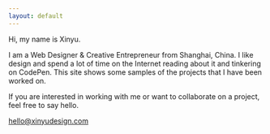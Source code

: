```yaml
---
layout: default
---
```


Hi, my name is Xinyu.  


I am a Web Designer & Creative Entrepreneur from Shanghai, China. 
I like design and spend a lot of time on the Internet reading about it and tinkering on CodePen.
This site shows some samples of the projects that I have been worked on. <!-- You can read a little more about me on <a href="http://xinyudesign.com/2015/05/07/more_about_me.html">here</a>, see what I'm working on at <a href="https://dribbble.com/xinyu0">Dribbble</a>, and read my <a href="http://xinyudesign.com/blog/">blog posts</a>.  -->

If you are interested in working with me or want to collaborate on a project, feel free to say hello. 

<span class="textlink"><a href="mailto:hello@xinyudesign.com">hello@xinyudesign.com</a></span>
